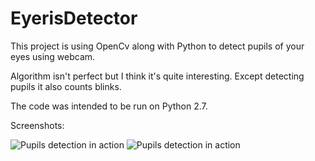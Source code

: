# EyerisDetector
This project is using OpenCv along with Python to detect pupils of your eyes using webcam.

Algorithm isn't perfect but I think it's quite interesting. Except detecting pupils it also counts blinks.

The code was intended to be run on Python 2.7.

Screenshots:

![Pupils detection in action][screen1]
![Pupils detection in action][screen2]

[screen1]: https://raw.githubusercontent.com/guy881/IrisDetector/object-oriented/screenshots/haar_klt.PNG "Me"
[screen2]: https://raw.githubusercontent.com/guy881/IrisDetector/object-oriented/screenshots/haar_klt6.PNG "Also me"

